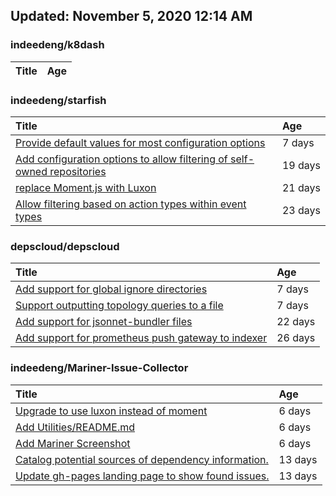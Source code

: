 ## Updated: November 5, 2020 12:14 AM


### indeedeng/k8dash
|**Title**|**Age**|
|:----|:----|


### indeedeng/starfish
|**Title**|**Age**|
|:----|:----|
|[Provide default values for most configuration options](https://github.com/indeedeng/starfish/issues/78)|7&nbsp;days|
|[Add configuration options to allow filtering of self-owned repositories](https://github.com/indeedeng/starfish/issues/65)|19&nbsp;days|
|[replace Moment.js with Luxon](https://github.com/indeedeng/starfish/issues/60)|21&nbsp;days|
|[Allow filtering based on action types within event types](https://github.com/indeedeng/starfish/issues/58)|23&nbsp;days|


### depscloud/depscloud
|**Title**|**Age**|
|:----|:----|
|[Add support for global ignore directories](https://github.com/depscloud/depscloud/issues/137)|7&nbsp;days|
|[Support outputting topology queries to a file](https://github.com/depscloud/depscloud/issues/135)|7&nbsp;days|
|[Add support for jsonnet-bundler files](https://github.com/depscloud/depscloud/issues/115)|22&nbsp;days|
|[Add support for prometheus push gateway to indexer](https://github.com/depscloud/depscloud/issues/108)|26&nbsp;days|


### indeedeng/Mariner-Issue-Collector
|**Title**|**Age**|
|:----|:----|
|[Upgrade to use luxon instead of moment](https://github.com/indeedeng/Mariner-Issue-Collector/issues/31)|6&nbsp;days|
|[Add Utilities/README.md](https://github.com/indeedeng/Mariner-Issue-Collector/issues/30)|6&nbsp;days|
|[Add Mariner Screenshot](https://github.com/indeedeng/Mariner-Issue-Collector/issues/29)|6&nbsp;days|
|[Catalog potential sources of dependency information.](https://github.com/indeedeng/Mariner-Issue-Collector/issues/19)|13&nbsp;days|
|[Update gh-pages landing page to show found issues.](https://github.com/indeedeng/Mariner-Issue-Collector/issues/15)|13&nbsp;days|